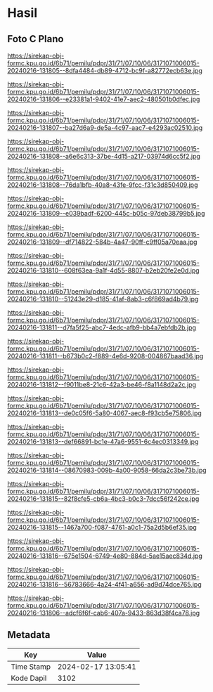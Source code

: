 # Hasil

## Foto C Plano

https://sirekap-obj-formc.kpu.go.id/6b71/pemilu/pdpr/31/71/07/10/06/3171071006015-20240216-131805--8dfa4484-db89-4712-bc9f-a82772ecb63e.jpg

https://sirekap-obj-formc.kpu.go.id/6b71/pemilu/pdpr/31/71/07/10/06/3171071006015-20240216-131806--e23381a1-9402-41e7-aec2-480501b0dfec.jpg

https://sirekap-obj-formc.kpu.go.id/6b71/pemilu/pdpr/31/71/07/10/06/3171071006015-20240216-131807--ba27d6a9-de5a-4c97-aac7-e4293ac02510.jpg

https://sirekap-obj-formc.kpu.go.id/6b71/pemilu/pdpr/31/71/07/10/06/3171071006015-20240216-131808--a6e6c313-37be-4d15-a217-03974d6cc5f2.jpg

https://sirekap-obj-formc.kpu.go.id/6b71/pemilu/pdpr/31/71/07/10/06/3171071006015-20240216-131808--76da1bfb-40a8-43fe-9fcc-f31c3d850409.jpg

https://sirekap-obj-formc.kpu.go.id/6b71/pemilu/pdpr/31/71/07/10/06/3171071006015-20240216-131809--e039badf-6200-445c-b05c-97deb38799b5.jpg

https://sirekap-obj-formc.kpu.go.id/6b71/pemilu/pdpr/31/71/07/10/06/3171071006015-20240216-131809--df714822-584b-4a47-90ff-c9ff05a70eaa.jpg

https://sirekap-obj-formc.kpu.go.id/6b71/pemilu/pdpr/31/71/07/10/06/3171071006015-20240216-131810--608f63ea-9a1f-4d55-8807-b2eb20fe2e0d.jpg

https://sirekap-obj-formc.kpu.go.id/6b71/pemilu/pdpr/31/71/07/10/06/3171071006015-20240216-131810--51243e29-d185-41af-8ab3-c6f869ad4b79.jpg

https://sirekap-obj-formc.kpu.go.id/6b71/pemilu/pdpr/31/71/07/10/06/3171071006015-20240216-131811--d7fa5f25-abc7-4edc-afb9-bb4a7ebfdb2b.jpg

https://sirekap-obj-formc.kpu.go.id/6b71/pemilu/pdpr/31/71/07/10/06/3171071006015-20240216-131811--b673b0c2-f889-4e6d-9208-004867baad36.jpg

https://sirekap-obj-formc.kpu.go.id/6b71/pemilu/pdpr/31/71/07/10/06/3171071006015-20240216-131812--f9011be8-21c6-42a3-be46-f8a1148d2a2c.jpg

https://sirekap-obj-formc.kpu.go.id/6b71/pemilu/pdpr/31/71/07/10/06/3171071006015-20240216-131813--de0c05f6-5a80-4067-aec8-f93cb5e75806.jpg

https://sirekap-obj-formc.kpu.go.id/6b71/pemilu/pdpr/31/71/07/10/06/3171071006015-20240216-131813--def66891-bc1e-47a6-9551-6c4ec0313349.jpg

https://sirekap-obj-formc.kpu.go.id/6b71/pemilu/pdpr/31/71/07/10/06/3171071006015-20240216-131814--08670983-009b-4a00-9058-66da2c3be73b.jpg

https://sirekap-obj-formc.kpu.go.id/6b71/pemilu/pdpr/31/71/07/10/06/3171071006015-20240216-131815--82f8cfe5-cb6a-4bc3-b0c3-7dcc56f242ce.jpg

https://sirekap-obj-formc.kpu.go.id/6b71/pemilu/pdpr/31/71/07/10/06/3171071006015-20240216-131815--1467a700-f087-4761-a0c1-75a2d5b6ef35.jpg

https://sirekap-obj-formc.kpu.go.id/6b71/pemilu/pdpr/31/71/07/10/06/3171071006015-20240216-131816--675e1504-6749-4e80-884d-5ae15aec834d.jpg

https://sirekap-obj-formc.kpu.go.id/6b71/pemilu/pdpr/31/71/07/10/06/3171071006015-20240216-131816--56783666-4a24-4f41-a656-ad9d74dce765.jpg

https://sirekap-obj-formc.kpu.go.id/6b71/pemilu/pdpr/31/71/07/10/06/3171071006015-20240216-131806--adcf6f6f-cab6-407a-9433-863d38f4ca78.jpg


## Metadata

| Key        | Value               |
| ---------- | ------------------- |
| Time Stamp | 2024-02-17 13:05:41 |
| Kode Dapil | 3102                |



